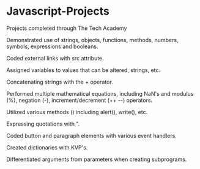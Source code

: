 # Javascript-Projects

Projects completed through The Tech Academy

Demonstrated use of strings, objects, functions, methods, numbers, symbols, expressions and booleans.

Coded external links with src attribute.

Assigned variables to values that can be altered, strings, etc.

Concatenating strings with the + operator.

Performed multiple mathematical equations, including NaN's and modulus (%), negation (-), increment/decrement (++ --) operators.

Utilized various methods () including alert(), write(), etc.

Expressing quotations with \".

Coded button and paragraph elements with various event handlers.

Created dictionaries with KVP's.

Differentiated arguments from parameters when creating subprograms.

